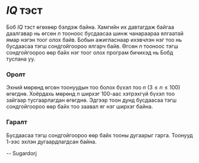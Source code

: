 $IQ$ тэст
=========

Боб $IQ$ тэст ѳгѳхѳѳр бэлдэж байна. Хамгийн их давтагдаж байгаа даалгавар нь
ѳгсѳн $n$ тооноос бусдаасаа шинж чанараараа ялгаатай ямар нэгэн тоог олох байв.
Бобын ажигласнаар ихэвчлэн нэг тоо нь бусдаасаа тэгш сондгойгоороо ялгарч байв.
Ѳгсѳн $n$ тооноос тэгш сондгойгоороо ѳѳр байх нэг тоог олох програм бичихэд нь
Бобд туслана уу.


### Оролт

Эхний мѳрѳнд ѳгсѳн тоонуудын тоо болох бүхэл тоо $n$ ($3 ≤ n ≤ 100$) ѳгѳгднѳ.
Хоёрдахь мѳрѳнд $n$ ширхэг $100$-аас хэтрэхгүй бүхэл тоо зайгаар тусгаарлагдан
ѳгѳгднѳ. Эдгээр тоон дунд бусдаасаа тэгш сондгойгоороо ѳѳр байх тоо заавал яг
нэг ширхэг байна.


### Гаралт

Бусдаасаа тэгш сондгойгоороо ѳѳр байх тооны дугаарыг гарга. Тоонууд $1$-ээс
эхлэн дугаардлагдсан байна.

-- Sugardorj
